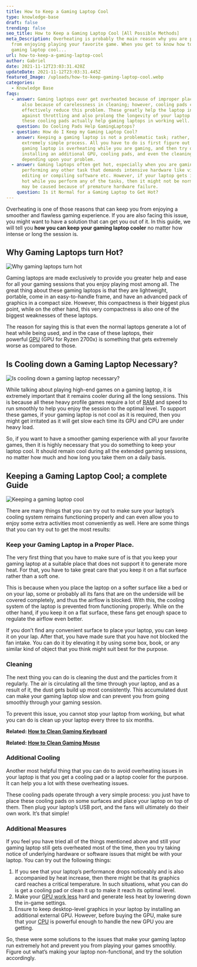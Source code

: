 ```yaml
---
title: How to Keep a Gaming Laptop Cool
type: knowledge-base
draft: false
trending: false
seo_title: How to Keep a Gaming Laptop Cool [All Possible Methods]
meta_Description: Overheating is probably the main reason why you are prevented
  from enjoying playing your favorite game. When you get to know how to keep a
  gaming laptop cool...
url: how-to-keep-a-gaming-laptop-cool
author: Gabriel
date: 2021-11-12T23:03:31.428Z
updateDate: 2021-11-12T23:03:31.445Z
featured_Image: /uploads/how-to-keep-gaming-laptop-cool.webp
categories:
  - Knowledge Base
faqs:
  - answer: Gaming laptops over get overheated because of improper placement and
      also because of carelessness in cleaning; however, cooling pads can
      effectively reduce this problem. These greatly help the laptop in battling
      against throttling and also prolong the longevity of your laptop. So,
      these cooling pads actually help gaming laptops in working well.
    question: Do Cooling Pads Help GamingLaptops?
  - question: How do I Keep my Gaming Laptop Cool?
    answer: Keeping a gaming laptop is not a problematic task; rather, it is an
      extremely simple process. All you have to do is first figure out why your
      gaming laptop is overheating while you are gaming, and then try out
      installing an additional GPU, cooling pads, and even the cleaning process
      depending upon your problem.
  - answer: Gaming laptops often get hot, especially when you are gaming or
      performing any other task that demands intensive hardware like video
      editing or compiling software etc. However, if your laptop gets intensely
      hot while you perform any of the tasks, then it might not be normal as it
      may be caused because of premature hardware failure.
    question: Is it Normal for a Gaming Laptop to Get Hot?
---
```

Overheating is one of those reasons that can keep you from enjoying a smoother and flawless gaming experience. If you are also facing this issue, you might want to have a solution that can get you out of it. In this guide, we will tell you **how you can keep your gaming laptop cooler** no matter how intense or long the session is.

## Why Gaming Laptops turn Hot? 

![Why gaming laptops turn hot](/uploads/why-gaming-laptops-turn-hot.webp "Why gaming laptops turn hot")

Gaming laptops are made exclusively to provide you greater help and ease for all your gaming sessions that you enjoy playing most among all. The great thing about these gaming laptops is that they are lightweight, portable, come in an easy-to-handle frame, and have an advanced pack of graphics in a compact size. However, this compactness is their biggest plus point, while on the other hand, this very compactness is also one of the biggest weaknesses of these laptops. 

The reason for saying this is that even the normal laptops generate a lot of heat while being used, and in the case of these laptops, their powerful [GPU](https://gamingtechies.com/best-gpu-for-ryzen-7-2700x/) (GPU for Ryzen 2700x) is something that gets extremely worse as compared to those. 

## Is Cooling down a Gaming Laptop Necessary? 

![Is cooling down a gaming laptop necessary?](/uploads/is-cooling-down-a-gaming-laptop-necessary.webp "Is cooling down a gaming laptop necessary?")

While talking about playing high-end games on a gaming laptop, it is extremely important that it remains cooler during all the long sessions. This is because all these heavy profile games require a lot of [RAM](https://en.wikipedia.org/wiki/Random-access_memory) and speed to run smoothly to help you enjoy the session to the optimal level. To support these games, if your gaming laptop is not cool as it is required, then you might get irritated as it will get slow each time its GPU and CPU are under heavy load. 

So, if you want to have a smoother gaming experience with all your favorite games, then it is highly necessary that you do something to keep your laptop cool. It should remain cool during all the extended gaming sessions, no matter how much and how long you take them on a daily basis. 

## Keeping a Gaming Laptop Cool; a complete Guide 

![Keeping a gaming laptop cool](/uploads/keeping-a-gaming-laptop-cool.webp "Keeping a gaming laptop cool")

There are many things that you can try out to make sure your laptop’s cooling system remains functioning properly and can even allow you to enjoy some extra activities most conveniently as well. Here are some things that you can try out to get the most results:

### Keep your Gaming Laptop in a Proper Place. 

The very first thing that you have to make sure of is that you keep your gaming laptop at a suitable place that does not support it to generate more heat. For that, you have to take great care that you keep it on a flat surface rather than a soft one. 

This is because when you place the laptop on a softer surface like a bed or on your lap, some or probably all its fans that are on the underside will be covered completely, and thus the airflow is blocked. With this, the cooling system of the laptop is prevented from functioning properly. While on the other hand, if you keep it on a flat surface, these fans get enough space to regulate the airflow even better. 

If you don’t find any convenient surface to place your laptop, you can keep it on your lap. After that, you have made sure that you have not blocked the fan intake. You can do it by elevating it by using some box, book, or any similar kind of object that you think might suit best for the purpose. 

### Cleaning 

The next thing you can do is cleaning the dust and the particles from it regularly. The air is circulating all the time through your laptop, and as a result of it, the dust gets build up most consistently. This accumulated dust can make your gaming laptop slow and can prevent you from going smoothly through your gaming session. 

To prevent this issue, you cannot stop your laptop from working, but what you can do is clean up your laptop every three to six months. 

**Related: [How to Clean Gaming Keyboard](https://gamingtechies.com/how-to-clean-keyboard/)**

**Related: [How to Clean Gaming Mouse](https://gamingtechies.com/how-to-clean-a-mouse/)**

### Additional Cooling 

Another most helpful thing that you can do to avoid overheating issues in your laptop is that you get a cooling pad or a laptop cooler for the purpose. It can help you a lot with these overheating issues. 

These cooling pads operate through a very simple process: you just have to place these cooling pads on some surfaces and place your laptop on top of them. Then plug your laptop’s USB port, and the fans will ultimately do their own work. It’s that simple! 

### Additional Measures

If you feel you have tried all of the things mentioned above and still your gaming laptop still gets overheated most of the time, then you try taking notice of underlying hardware or software issues that might be with your laptop. You can try out the following things: 

1. If you see that your laptop’s performance drops noticeably and is also accompanied by heat increase, then there might be that its graphics card reaches a critical temperature. In such situations, what you can do is get a cooling pad or clean it up to make it reach its optimal level. 
2. Make your [GPU work less](https://gamingtechies.com/how-to-keep-gpu-cool/) hard and generate less heat by lowering down the in-game settings. 
3. Ensure to keep desktop-level graphics in your laptop by installing an additional external GPU. However, before buying the GPU, make sure that your [CPU](https://en.wikipedia.org/wiki/Central_processing_unit) is powerful enough to handle the new GPU you are getting. 

So, these were some solutions to the issues that make your gaming laptop run extremely hot and prevent you from playing your games smoothly. Figure out what’s making your laptop non-functional, and try the solution accordingly.